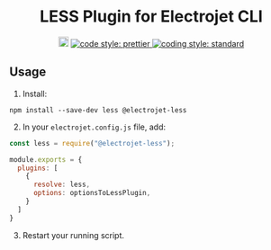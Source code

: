 <div align="center">
  <h1>LESS Plugin for Electrojet CLI</h1>
  <a href="https://badge.fury.io/js/%40electrojet%2Fsass"><img src="https://badge.fury.io/js/%40electrojet%2Fsass.svg" alt="npm version" height="18"></a>
  <a href="#badge">
    <img alt="code style: prettier" src="https://img.shields.io/badge/code_style-prettier-ff69b4.svg?style=flat-square">
  </a>
  <a href="https://standardjs.com">
    <img alt="coding style: standard" src="https://img.shields.io/badge/code_style-standard-brightgreen.svg">
  </a>
</div>

## Usage

1. Install:

```
npm install --save-dev less @electrojet-less
```

2. In your `electrojet.config.js` file, add:

```js
const less = require("@electrojet-less");

module.exports = {
  plugins: [
    {
      resolve: less,
      options: optionsToLessPlugin,
    }
  ]
}
```

3. Restart your running script.


